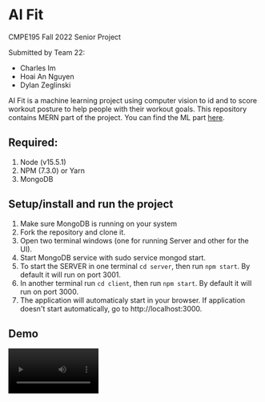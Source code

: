 # AI Fit

CMPE195 Fall 2022 Senior Project

Submitted by Team 22:
- Charles Im
- Hoai An Nguyen
- Dylan Zeglinski

AI Fit is a machine learning project using computer vision to id and to score workout posture to help people with their workout goals.
This repository contains MERN part of the project. You can find the ML part [here](https://github.com/Charles-Philip/Fancy-Fox).


## Required:
1. Node (v15.5.1)
2. NPM (7.3.0) or Yarn
3. MongoDB


## Setup/install and run the project
1. Make sure MongoDB is running on your system
2. Fork the repository and clone it.
3. Open two terminal windows (one for running Server and other for the UI).
4. Start MongoDB service with sudo service mongod start.
5. To start the SERVER in one terminal `cd server`, then run `npm start`. By default it will run on port 3001.
6. In another terminal run `cd client`, then run `npm start`. By default it will run on port 3000.
7. The application will automaticaly start in your browser. If application doesn't start automatically, go to http://localhost:3000.


## Demo

<video src='https://drive.google.com/drive/u/2/folders/0ABjuvmCZ2o-pUk9PVA' title='Video Walkthrough' width='180' />

## Notes
- ML5 Framework over Tensorflow model
- Javascript Overhaul
- React app to allow for video input and easy target classification with ML5
- Training dataset no longer needed
- Posenet - real-time position analysis
- MERN stack


## License

    Copyright [2022] [Hoai AN Nguyen]

    Licensed under the Apache License, Version 2.0 (the "License");
    you may not use this file except in compliance with the License.
    You may obtain a copy of the License at

        http://www.apache.org/licenses/LICENSE-2.0

    Unless required by applicable law or agreed to in writing, software
    distributed under the License is distributed on an "AS IS" BASIS,
    WITHOUT WARRANTIES OR CONDITIONS OF ANY KIND, either express or implied.
    See the License for the specific language governing permissions and
    limitations under the License.
